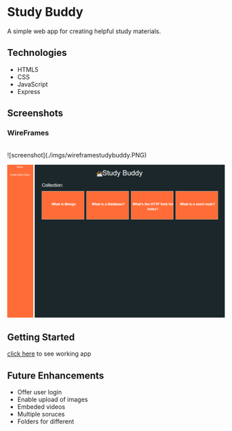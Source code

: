 # Study Buddy 

A simple web app for creating helpful study materials. 
## Technologies

- HTML5
- CSS
- JavaScript
- Express


## Screenshots

### WireFrames
<br>
![screenshot](./imgs/wireframestudybuddy.PNG)
<br>

![screenshot](public/imgs/Studybuddy.PNG)
<br>




## Getting Started

[click here](https://gs-studybuddy.herokuapp.com/cards) to see working app

## Future Enhancements

- Offer user login
- Enable upload of images 
- Embeded videos
- Multiple soruces 
- Folders for different
